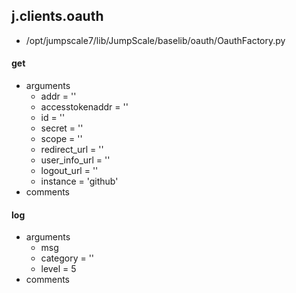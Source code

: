 ## j.clients.oauth

- /opt/jumpscale7/lib/JumpScale/baselib/oauth/OauthFactory.py

#### get 
- arguments
    - addr = ''
    - accesstokenaddr = ''
    - id = ''
    - secret = ''
    - scope = ''
    - redirect_url = ''
    - user_info_url = ''
    - logout_url = ''
    - instance = 'github'
- comments
    

#### log 
- arguments
    - msg
    - category = ''
    - level = 5
- comments
    

